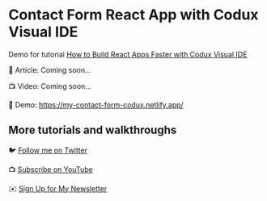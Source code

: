# Contact Form React App with Codux Visual IDE

Demo for tutorial [How to Build React Apps Faster with Codux Visual IDE](https://www.youtube.com/colbyfayock)

📝 Article: Coming soon...

📺 Video: Coming soon...

🚀 Demo: https://my-contact-form-codux.netlify.app/

## More tutorials and walkthroughs

🐦 [Follow me on Twitter](https://twitter.com/colbyfayock)

📺 [Subscribe on YouTube](https://www.youtube.com/colbyfayock)

✉️ [Sign Up for My Newsletter](https://colbyfayock.com/newsletter)
